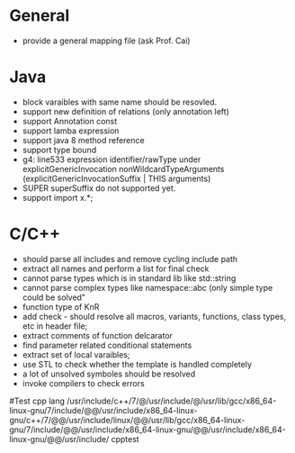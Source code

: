 # General
- provide a general mapping file (ask Prof. Cai)

# Java
- block varaibles with same name should be resovled.  
- support new definition of relations (only annotation left)
- support Annotation const
- support lamba expression
- support java 8 method reference
- support type bound
- g4: line533 expression identifier/rawType under explicitGenericInvocation  nonWildcardTypeArguments (explicitGenericInvocationSuffix | THIS arguments)
- SUPER superSuffix do not supported yet.
- support import x.*;


# C/C++
- should parse all includes and remove cycling include path
- extract all names and perform a list for final check
- cannot parse types which is in standard lib like std::string
- cannot parse complex types like namespace::abc (only simple type could be solved"
- function type of KnR
- add check - should resolve all macros, variants, functions, class types, etc in header file; 
- extract comments of function delcarator
- find parameter related conditional statements
- extract set of local varaibles;
- use STL to check whether the template is handled completely
- a lot of unsolved symboles should be resolved
- invoke compilers to check errors


#Test
cpp lang  /usr/include/c++/7/@/usr/include/@/usr/lib/gcc/x86_64-linux-gnu/7/include/@@/usr/include/x86_64-linux-gnu/c++/7/@@/usr/include/linux/@@/usr/lib/gcc/x86_64-linux-gnu/7/include/@@/usr/include/x86_64-linux-gnu/@@/usr/include/x86_64-linux-gnu/@@/usr/include/  cpptest



